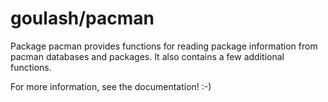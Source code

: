 goulash/pacman
============

Package pacman provides functions for reading package information from
pacman databases and packages. It also contains a few additional functions.

For more information, see the documentation! :-)
